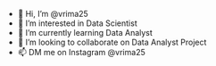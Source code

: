 - 👋 Hi, I’m @vrima25
- 👀 I’m interested in Data Scientist
- 🌱 I’m currently learning Data Analyst
- 💞️ I’m looking to collaborate on Data Analyst Project
- 📫 DM me on Instagram @vrima25

<!---
vrima25/vrima25 is a ✨ special ✨ repository because its `README.md` (this file) appears on your GitHub profile.
You can click the Preview link to take a look at your changes.
--->
